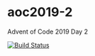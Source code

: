 # aoc2019-2
Advent of Code 2019 Day 2

[![Build Status](https://travis-ci.org/tilo9000/aoc2019-2.svg?branch=master)](https://travis-ci.org/tilo9000/aoc2019-2)
